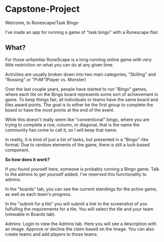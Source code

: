 # Capstone-Project
Welcome, to Runescape/Task Bingo

I've made an app for running a game of "task bingo" with a Runescape flair.
## What?
For those unfamiliar RuneScape is a long-running online game with very little restriction on what you can do at any given time.

Activities are usually broken down into two main categories, "Skilling" and "Bossing" or "PvM"(Player vs. Monster)

Over the last couple years, people have started to run "Bingo" games, where each tile on the Bingo board represents some sort of achievement in game. To keep things fair, all individuals or teams have the same board and tiles award points. The goal is to either be the first group to complete the board or have the most points at the end of the event.

While this doesn't really seem like "conventional" bingo, where you are trying to complete a row, column, or diagonal, that is the name the community has come to call it, so I will keep that name.

In reality, it is kind of just a list of tasks, but presented in a "Bingo"-like format. Due to random elements of the game, there is still a luck-based component.

**So how does it work?**

If you found yourself here, someone is probably running a Bingo game. Talk to the admins to get yourself added. I've reserved this functionality to admins.

In the "boards" tab, you can see the current standings for the active game, as well as each team's progress.

In the "submit for a tile" you will submit a link to the screenshot of you fulfulling the requirements for a tile. You will select the tile and your team (viewable in Boards tab).

Admins: Login to view the Admins tab. Here you will see a description with an image. Approve or decline the claim based on the image. You can also create teams and add players to those teams.
